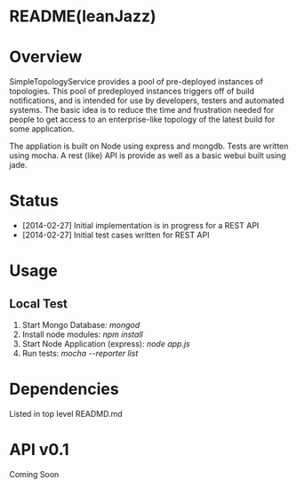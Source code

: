 README(leanJazz) 
================

Overview 
========
SimpleTopologyService provides a pool of pre-deployed instances of topologies.  This pool of predeployed instances triggers off of build notifications, and is intended for use by developers, testers and automated systems.  The basic idea is to reduce the time and frustration needed for people to get access to an enterprise-like topology of the latest build for some application. 

The appliation is built on Node using express and mongdb. Tests are written using mocha.  A rest (like) API is provide as well as a basic webui built using jade.  

Status 
======
   * [2014-02-27] Initial implementation is in progress for a REST API 
   * [2014-02-27] Initial test cases written for REST API 

Usage 
=====
Local Test 
----------
   1. Start Mongo Database: *mongod* 
   2. Install node modules: *npm install* 
   3. Start Node Application (express): *node app.js* 
   4. Run tests: *mocha --reporter list*

Dependencies  
============
Listed in top level READMD.md 

API v0.1
======== 
Coming Soon 
